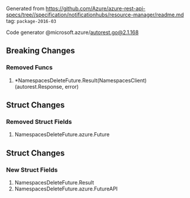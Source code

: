 Generated from https://github.com/Azure/azure-rest-api-specs/tree//specification/notificationhubs/resource-manager/readme.md tag: `package-2016-03`

Code generator @microsoft.azure/autorest.go@2.1.168

## Breaking Changes

### Removed Funcs

1. *NamespacesDeleteFuture.Result(NamespacesClient) (autorest.Response, error)

## Struct Changes

### Removed Struct Fields

1. NamespacesDeleteFuture.azure.Future

## Struct Changes

### New Struct Fields

1. NamespacesDeleteFuture.Result
1. NamespacesDeleteFuture.azure.FutureAPI
